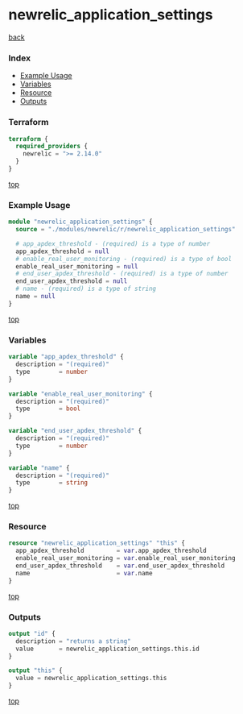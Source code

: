 # newrelic_application_settings

[back](../newrelic.md)

### Index

- [Example Usage](#example-usage)
- [Variables](#variables)
- [Resource](#resource)
- [Outputs](#outputs)

### Terraform

```terraform
terraform {
  required_providers {
    newrelic = ">= 2.14.0"
  }
}
```

[top](#index)

### Example Usage

```terraform
module "newrelic_application_settings" {
  source = "./modules/newrelic/r/newrelic_application_settings"

  # app_apdex_threshold - (required) is a type of number
  app_apdex_threshold = null
  # enable_real_user_monitoring - (required) is a type of bool
  enable_real_user_monitoring = null
  # end_user_apdex_threshold - (required) is a type of number
  end_user_apdex_threshold = null
  # name - (required) is a type of string
  name = null
}
```

[top](#index)

### Variables

```terraform
variable "app_apdex_threshold" {
  description = "(required)"
  type        = number
}

variable "enable_real_user_monitoring" {
  description = "(required)"
  type        = bool
}

variable "end_user_apdex_threshold" {
  description = "(required)"
  type        = number
}

variable "name" {
  description = "(required)"
  type        = string
}
```

[top](#index)

### Resource

```terraform
resource "newrelic_application_settings" "this" {
  app_apdex_threshold         = var.app_apdex_threshold
  enable_real_user_monitoring = var.enable_real_user_monitoring
  end_user_apdex_threshold    = var.end_user_apdex_threshold
  name                        = var.name
}
```

[top](#index)

### Outputs

```terraform
output "id" {
  description = "returns a string"
  value       = newrelic_application_settings.this.id
}

output "this" {
  value = newrelic_application_settings.this
}
```

[top](#index)